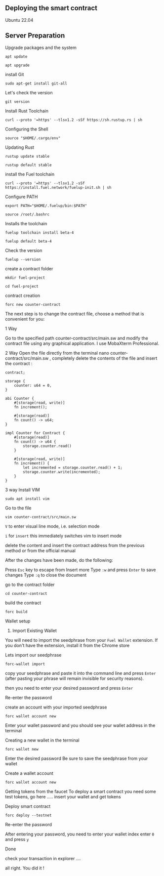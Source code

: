 ## Deploying the smart contract 

  Ubuntu 22.04
   
## Server Preparation

Upgrade packages and the system

  
  ```
  apt update 
  ```
    
  
  ``` 
  apt upgrade
  ```

install Git
  
  ```
sudo apt-get install git-all

  ```

Let's check the version 

   ```
 git version
  ```


Install Rust Toolchain

  ```
curl --proto '=https' --tlsv1.2 -sSf https://sh.rustup.rs | sh

  ```

Configuring the Shell

  ```
source "$HOME/.cargo/env"
 
 ```

Updating Rust

  ```
rustup update stable
  ```

  ```
rustup default stable
  ```

install the Fuel toolchain

```
curl --proto '=https' --tlsv1.2 -sSf https://install.fuel.network/fuelup-init.sh | sh
```

Configure PATH

```
export PATH="$HOME/.fuelup/bin:$PATH"
```

```
source /root/.bashrc
```

Installs the toolchain

```
fuelup toolchain install beta-4
```

```
fuelup default beta-4
```

Check the version

```
fuelup --version
```

create a contract folder

```
mkdir fuel-project
```

```
cd fuel-project
```

contract creation

```
forc new counter-contract
```

The next step is to change the contract file, choose a method that is convenient for you:

1 Way

Go to the specified path counter-contract/src/main.sw and modify the contract file using any graphical application. I use MobaXterm Professional.

2 Way 
Open the file directly from the terminal
nano counter-contract/src/main.sw , completely delete the contents of the file and 
insert the contract :

```
contract;
 
storage {
    counter: u64 = 0,
}
 
abi Counter {
    #[storage(read, write)]
    fn increment();
 
    #[storage(read)]
    fn count() -> u64;
}
 
impl Counter for Contract {
    #[storage(read)]
    fn count() -> u64 {
        storage.counter.read()
    }
 
    #[storage(read, write)]
    fn increment() {
        let incremented = storage.counter.read() + 1;
        storage.counter.write(incremented);
    }
}
```

3 way
Install VIM 

```
sudo apt install vim
```

Go to the file
```
vim counter-contract/src/main.sw
```

`V` to enter visual line mode, i.e. selection mode

`i` for `insert` this immediately switches vim to insert mode

delete the content and insert the contract address from the previous method or from the official manual

After the changes have been made, do the following:

Press `Esc` key to escape from Insert more
Type `:w` and press `Enter` to save changes
Type `:q` to close the document

go to the contract folder
```
cd counter-contract
```

build the contract

```
forc build
```

Wallet setup

1) Import Existing Wallet 

You will need to import the seedphrase from your `Fuel Wallet` extension.  If you don't have the extension, install it from the Chrome store

Lets import our seedphrase

```
forc-wallet import
```

copy your seedphrase and paste it into the command line and press `Enter` (after pasting your phrase will remain invisible for security reasons).

then you need to enter your desired password and press `Enter`

Re-enter the password

create an account with your imported seedphrase

```
forc wallet account new
```
Enter your wallet password 
and you should see your wallet address in the terminal

Creating a new wallet in the terminal

```
forc wallet new
```

Enter the desired password 
Be sure to save the seedphrase from your wallet

Create a wallet account

```
forc wallet account new
```

Getting tokens from the faucet
To deploy a smart contract you need some test tokens, go here ..... insert your wallet and get tokens

Deploy smart contract

```
forc deploy --testnet
```
Re-enter the password

After entering your password, you need to enter your wallet index 
enter `0` and press `y`

Done

check your transaction in explorer ....

all right. You did it !

